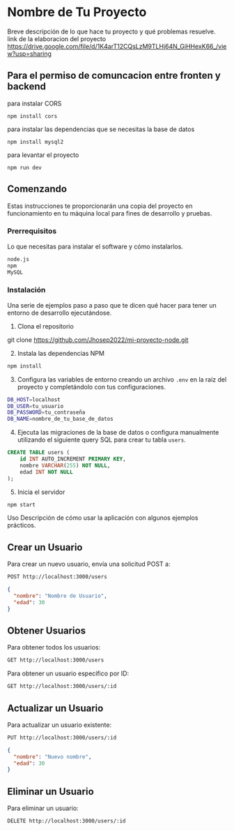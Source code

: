 # Nombre de Tu Proyecto

Breve descripción de lo que hace tu proyecto y qué problemas resuelve.
link de la elaboracion del proyecto
https://drive.google.com/file/d/1K4arT12CQsLzM9TLHj64N_GiHHexK66_/view?usp=sharing

## Para el permiso de comuncacion entre fronten y backend

para instalar CORS
```
npm install cors 
```
para instalar las dependencias que se necesitas la base de datos
```
npm install mysql2
```



para levantar el proyecto
```
npm run dev
```

## Comenzando

Estas instrucciones te proporcionarán una copia del proyecto en funcionamiento en tu máquina local para fines de desarrollo y pruebas.

### Prerrequisitos

Lo que necesitas para instalar el software y cómo instalarlos.

```bash
node.js
npm
MySQL
```

### Instalación

Una serie de ejemplos paso a paso que te dicen qué hacer para tener un entorno de desarrollo ejecutándose.

1. Clona el repositorio

git clone https://github.com/Jhosep2022/mi-proyecto-node.git

2. Instala las dependencias NPM

```bash
npm install
```

3. Configura las variables de entorno creando un archivo `.env` en la raíz del proyecto y completándolo con tus configuraciones.
```bash
DB_HOST=localhost
DB_USER=tu_usuario
DB_PASSWORD=tu_contraseña
DB_NAME=nombre_de_tu_base_de_datos
```


4. Ejecuta las migraciones de la base de datos o configura manualmente utilizando el siguiente query SQL para crear tu tabla `users`.

```sql
CREATE TABLE users (
    id INT AUTO_INCREMENT PRIMARY KEY,
    nombre VARCHAR(255) NOT NULL,
    edad INT NOT NULL
);
```

5. Inicia el servidor
```bash
npm start
```

Uso
Descripción de cómo usar la aplicación con algunos ejemplos prácticos.

## Crear un Usuario
Para crear un nuevo usuario, envía una solicitud POST a:
```bash
POST http://localhost:3000/users
```
```json
{
  "nombre": "Nombre de Usuario",
  "edad": 30
}
```

## Obtener Usuarios
Para obtener todos los usuarios:

```bash
GET http://localhost:3000/users
```
Para obtener un usuario específico por ID:

```bash
GET http://localhost:3000/users/:id
```

## Actualizar un Usuario
Para actualizar un usuario existente:

```bash
PUT http://localhost:3000/users/:id
```

```json
{
  "nombre": "Nuevo nombre",
  "edad": 30
}
```

## Eliminar un Usuario
Para eliminar un usuario:

```bash
DELETE http://localhost:3000/users/:id
```

